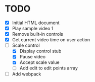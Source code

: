 # TODO

- [x] Initial HTML document
- [x] Play sample video 1
- [x] Remove built-in controls
- [x] Get current video time on user action
- [ ] Scale control
  - [x] Display control stub
  - [x] Pause video
  - [x] Accept scale value
  - [ ] Add edit to edit points array
- [ ] Add webpack
